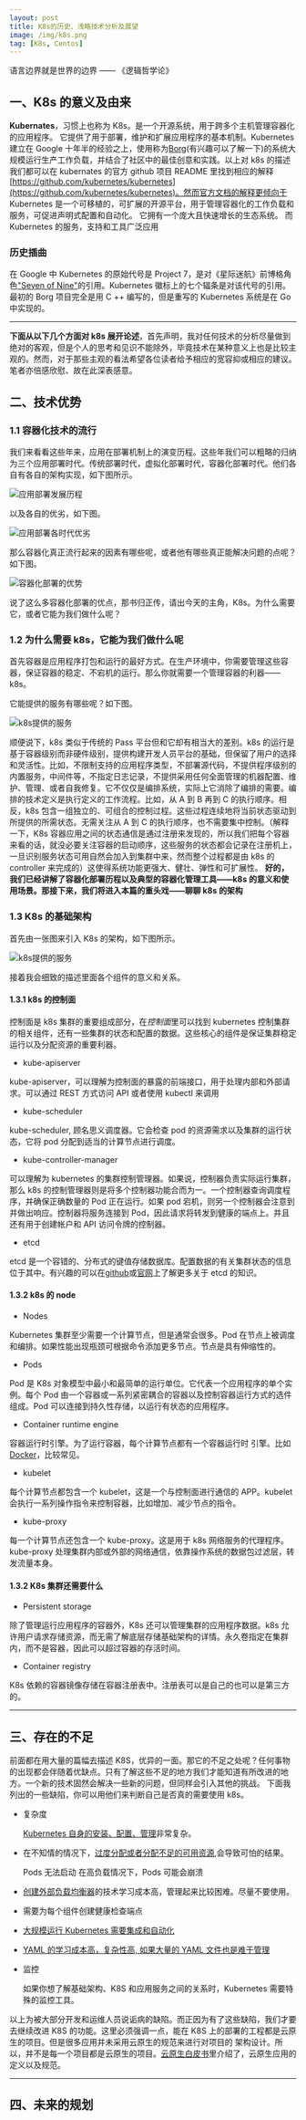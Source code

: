 ```yaml
---
layout: post
title: K8s的历史、浅略技术分析及展望
image: /img/k8s.png
tag: [K8s, Centos]
---
```


语言边界就是世界的边界
—— 《逻辑哲学论》

## 一、K8s 的意义及由来

**Kubernates**，习惯上也称为 K8s。是一个开源系统，用于跨多个主机管理容器化的应用程序。 它提供了用于部署，维护和扩展应用程序的基本机制。Kubernetes 建立在 Google 十年半的经验之上，使用称为[Borg](https://research.google/pubs/pub43438/)(有兴趣可以了解一下)的系统大规模运行生产工作负载，并结合了社区中的最佳创意和实践。以上对 k8s 的描述我们都可以在 kubernates 的官方 github 项目 README 里找到相应的解释[https://github.com/kubernetes/kubernetes](https://github.com/kubernetes/kubernetes)。然而官方文档的解释更倾向于 Kubernetes 是一个可移植的，可扩展的开源平台，用于管理容器化的工作负载和服务，可促进声明式配置和自动化。 它拥有一个庞大且快速增长的生态系统。 而 Kubernetes 的服务，支持和工具广泛应用

### 历史插曲

在 Google 中 Kubernetes 的原始代号是 Project 7，是对《星际迷航》前博格角色["Seven of Nine"](https://en.wikipedia.org/wiki/Seven_of_Nine)的引用。Kubernetes 徽标上的七个辐条是对该代号的引用。 最初的 Borg 项目完全是用 C ++ 编写的，但是重写的 Kubernetes 系统是在 Go 中实现的。

---

**下面从以下几个方面对 k8s 展开论述**，首先声明，我对任何技术的分析尽量做到绝对的客观，但是个人的思考和见识不能除外，毕竟技术在某种意义上也是比较主观的。然而，对于那些主观的看法希望各位读者给予相应的宽容抑或相应的建议。笔者亦倍感欣慰、故在此深表感意。

## 二、技术优势

### 1.1 容器化技术的流行

我们来看看这些年来，应用在部署机制上的演变历程。这些年我们可以粗略的归纳为三个应用部署时代。传统部署时代，虚拟化部署时代，容器化部署时代。他们各自有各自的架构实现，如下图所示。

![应用部署发展历程](/img/deploy.png)

以及各自的优劣，如下图。

![应用部署各时代优劣](/img/deployAD.png)

那么容器化真正流行起来的因素有哪些呢，或者他有哪些真正能解决问题的点呢？如下图。

![容器化部署的优势](/img/containers.png)

说了这么多容器化部署的优点，那书归正传，请出今天的主角，K8s。为什么需要它，或者它能为我们做什么呢？

### 1.2 为什么需要 k8s，它能为我们做什么呢

首先容器是应用程序打包和运行的最好方式。在生产环境中，你需要管理这些容器，保证容器的稳定、不宕机的运行。那么你就需要一个管理容器的利器——k8s。

它能提供的服务有哪些呢？如下图。

![k8s提供的服务](/img/k8sservice.png)

顺便说下，k8s 类似于传统的 Pass 平台但和它却有相当大的差别。k8s 的运行是基于容器级别而非硬件级别，提供构建开发人员平台的基础，但保留了用户的选择和灵活性。比如，不限制支持的应用程序类型，不部署源代码，不提供程序级别的内置服务，中间件等，不指定日志记录，不提供采用任何全面管理的机器配置、维护、管理、或者自我修复。它不仅仅是编排系统，实际上它消除了编排的需要。编排的技术定义是执行定义的工作流程。比如，从 A 到 B 再到 C 的执行顺序。相反，k8s 包含一组独立的、可组合的控制过程。这些过程连续地将当前状态驱动到所提供的所需状态。无需关注从 A 到 C 的执行顺序，也不需要集中控制。（解释一下，K8s 容器应用之间的状态通信是通过注册来发现的，所以我们把每个容器来看的话，就没必要关注容器的启动顺序，这些服务的状态都会记录在注册机上，一旦识别服务状态可用自然会加入到集群中来，然而整个过程都是由 k8s 的 controller 来完成的）这使得系统功能更强大、健壮、弹性和可扩展性。
**好的，我们已经讲解了容器化部署历程以及典型的容器化管理工具——k8s 的意义和使用场景。那接下来，我们将进入本篇的重头戏——聊聊 k8s 的架构**

### 1.3 K8s 的基础架构

首先由一张图来引入 K8s 的架构，如下图所示。

![k8s提供的服务](/img/k8sarch.png)

接着我会细致的描述里面各个组件的意义和关系。

#### 1.3.1 k8s 的控制面

控制面是 k8s 集群的重要组成部分，在*控制面*里可以找到 kubernetes 控制集群的相关组件，还有一些集群的状态和配置的数据。这些核心的组件是保证集群稳定运行以及分配资源的重要利器。

- kube-apiserver

kube-apiserver，可以理解为控制面的暴露的前端接口，用于处理内部和外部请求。可以通过 REST 方式访问 API 或者使用 kubectl 来调用

- kube-scheduler

kube-scheduler, 顾名思义调度器。它会检查 pod 的资源需求以及集群的运行状态，它将 pod 分配到适当的计算节点进行调度。

- kube-controller-manager

可以理解为 kubernetes 的集群控制管理器。如果说，控制器负责实际运行集群，那么 k8s 的控制管理器则是将多个控制器功能合而为一。一个控制器查询调度程序，并确保正确数量的 Pod 正在运行。如果 pod 宕机，则另一个控制器会注意到并做出响应。控制器将服务连接到 Pod，因此请求将转发到健康的端点上。并且还有用于创建帐户和 API 访问令牌的控制器。

- etcd

etcd 是一个容错的、分布式的键值存储数据库。配置数据的有关集群状态的信息位于其中。有兴趣的可以在[github](https://github.com/etcd-io/etcd)或[官网](https://etcd.io/)上了解更多关于 etcd 的知识。

#### 1.3.2 k8s 的 node

- Nodes

Kubernetes 集群至少需要一个计算节点，但是通常会很多。Pod 在节点上被调度和编排。如果性能出现瓶颈可根据命令添加更多节点。节点是具有伸缩性的。

- Pods

Pod 是 K8s 对象模型中最小和最简单的运行单位。它代表一个应用程序的单个实例。每个 Pod 由一个容器或一系列紧密耦合的容器以及控制容器运行方式的选件组成。Pod 可以连接到持久性存储，以运行有状态的应用程序。

- Container runtime engine

容器运行时引擎。为了运行容器，每个计算节点都有一个容器运行时 引擎。比如[Docker](https://www.docker.com/)，比较常见。

- kubelet

每个计算节点都包含一个 kubelet，这是一个与控制面进行通信的 APP。kubelet 会执行一系列操作指令来控制容器，比如增加、减少节点的指令。

- kube-proxy

每一个计算节点还包含一个 kube-proxy。这是用于 k8s 网络服务的代理程序。kube-proxy 处理集群内部或外部的网络通信，依靠操作系统的数据包过滤层，转发流量本身。

#### 1.3.2 K8s 集群还需要什么

- Persistent storage

除了管理运行应用程序的容器外，K8s 还可以管理集群的应用程序数据。k8s 允许用户请求存储资源，而无需了解底层存储基础架构的详情。永久卷指定在集群内，而不是容器，因此可以超过容器的存活时间。

- Container registry

K8s 依赖的容器镜像存储在容器注册表中。注册表可以是自己的也可以是第三方的。

---

## 三、存在的不足

前面都在用大量的篇幅去描述 K8S，优异的一面。那它的不足之处呢？任何事物的出现都会伴随着优缺点。只有了解这些不足的地方我们才能知道有所改进的地方。一个新的技术固然会解决一些新的问题，但同样会引入其他的挑战。
下面我列出的一些缺陷，你可以用他们来判断自己是否真的需要使用 k8s。

- 复杂度

  [Kubernetes 自身的安装、配置、管理](https://kubernetes.io/docs/concepts/overview/components/)非常复杂。

- 在不知情的情况下，[过度分配或者分配不足的可用资源](https://kubernetes.io/docs/concepts/configuration/manage-resources-containers/),会导致可怕的结果。

  Pods 无法启动
  在高负载情况下，Pods 可能会崩溃

- [创建外部负载均衡器](https://kubernetes.io/docs/tasks/access-application-cluster/create-external-load-balancer/)的技术学习成本高，管理起来比较困难。尽量不要使用。

- 需要为每个组件创建健康检查端点

- [大规模运行 Kubernetes 需要集成和自动化](https://github.com/kelseyhightower/pipeline)

- [YAML 的学习成本高，复杂性高, 如果大量的 YAML 文件也是难于管理](https://www.arp242.net/yaml-config.html)

- 监控

  如果你想了解基础架构、K8S 和应用服务之间的关系时，Kubernetes 需要特殊的监控工具。

以上为被大部分开发和运维人员说诟病的缺陷。而正因为有了这些缺陷，我们才要去继续改进 K8S 的功能。这里必须强调一点，能在 K8S 上的部署的工程都是云原生的项目。但是很多应用并未采用云原生的规范来进行对项目的
架构设计。所以，并不是每一个项目都是云原生的项目。[云原生白皮书](https://jimmysong.io/guide-to-cloud-native-app/docs/)里介绍了，云原生应用的定义以及规范。

---

## 四、未来的规划
